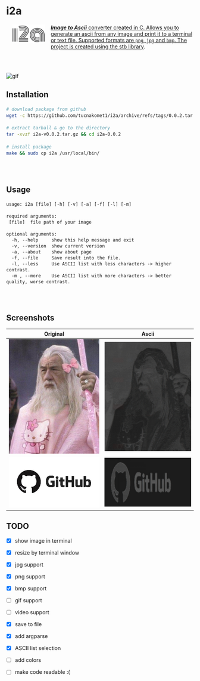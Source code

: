 # i2a

<a href="images/icon.png"><img src="images/icon.png" alt="info"  style="max-width:17%;" align="left" hspace="17">***Image to Ascii*** converter created in C. Allows you to generate an ascii from any image and print it to a terminal or text file.  Supported formats are `png`, `jpg` and `bmp`. The project is created using the [stb library](https://github.com/nothings/stb). 

<br><br>

![gif](images/i2a.gif)

## Installation
```bash
# download package from github
wget -c https://github.com/tucnakomet1/i2a/archive/refs/tags/0.0.2.tar.gz -O i2a-v0.0.2.tar.gz

# extract tarball & go to the directory
tar -xvzf i2a-v0.0.2.tar.gz && cd i2a-0.0.2

# install package
make && sudo cp i2a /usr/local/bin/
```

<br><br>

## Usage

```
usage: i2a [file] [-h] [-v] [-a] [-f] [-l] [-m]

required arguments:
 [file]  file path of your image

optional arguments:
  -h, --help     show this help message and exit
  -v, --version  show current version
  -a, --about    show about page
  -f, --file     Save result into the file.
  -l, --less     Use ASCII list with less characters -> higher contrast.
  -m , --more    Use ASCII list with more characters -> better quality, worse contrast.
```



<br><br>

## Screenshots



| Original                                     | Ascii                                            |
| -------------------------------------------- | ------------------------------------------------ |
| ![gandalf original](images/gandalf_pink.jpg) | ![gandalf converted](images/gandalf.png)         |
| ![github original](images/github.jpg)        | ![github comverted](images/github_converted.png) |



## TODO

- [x] show image in terminal
- [x] resize by terminal window
- [x] jpg support
- [x] png support
- [x] bmp support
- [ ] gif support
- [ ] video support
- [x] save to file
- [x] add argparse
- [x] ASCII list selection
- [ ] add colors
- [ ] make code readable :(

  
